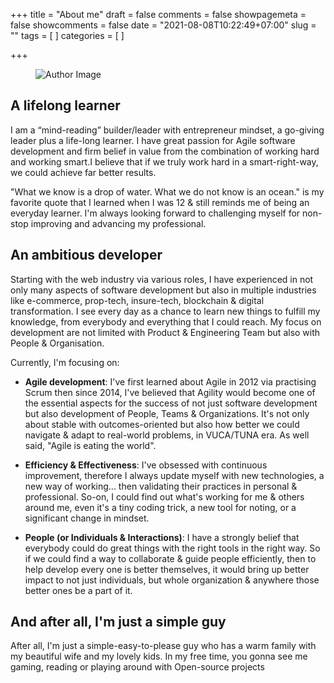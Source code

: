 +++
title = "About me"
draft = false
comments = false
showpagemeta = false
showcomments = false
date = "2021-08-08T10:22:49+07:00"
slug = ""
tags = [
]
categories = [
]

+++

<figure class="row text-center">
    <img src="img/avatar.jpg" alt="Author Image" class="img-circle text-center headshot">
</figure>

## A lifelong learner
I am a “mind-reading” builder/leader with entrepreneur mindset, a go-giving leader plus a life-long learner. I have great passion for Agile software development and firm belief in value from the combination of working hard and working smart.I believe that if we truly work hard in a smart-right-way, we could achieve far better results.

"What we know is a drop of water. What we do not know is an ocean." is my favorite quote that I learned when I was 12 & still reminds me of being an everyday learner. I'm always looking forward to challenging myself for non-stop improving and advancing my professional.

## An ambitious developer
Starting with the web industry via various roles, I have experienced in not only many aspects of software development but also in multiple industries like e-commerce, prop-tech, insure-tech, blockchain & digital transformation. I see every day as a chance to learn new things to fulfill my knowledge, from everybody and everything that I could reach. My focus on development are not limited with Product & Engineering Team but also with People & Organisation.

Currently, I'm focusing on:

- **Agile development**: I've first learned about Agile in 2012 via practising Scrum then since 2014, I've believed that Agility would become one of the essential aspects for the success of not just software development but also development of People, Teams & Organizations. It's not only about stable with outcomes-oriented but also how better we could navigate & adapt to real-world problems, in VUCA/TUNA era. As well said, "Agile is eating the world".

- **Efficiency & Effectiveness**: I've obsessed with continuous improvement, therefore I always update myself with new technologies, a new way of working... then validating their practices in personal & professional. So-on, I could find out what's working for me & others around me, even it's a tiny coding trick, a new tool for noting, or a significant change in mindset.

- **People (or Individuals & Interactions)**: I have a strongly belief that everybody could do great things with the right tools in the right way. So if we could find a way to collaborate & guide people efficiently, then to help develop every one is better themselves, it would bring up better impact to not just individuals, but whole organization & anywhere those better ones be a part of it.

## And after all, I'm just a simple guy
After all, I'm just a simple-easy-to-please guy who has a warm family with my beautiful wife and my lovely kids. In my free time, you gonna see me gaming, reading or playing around with Open-source projects
